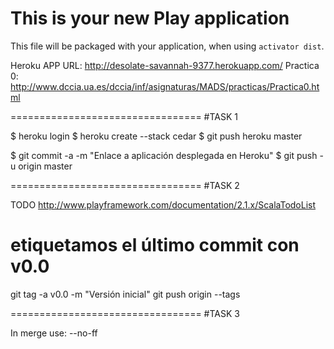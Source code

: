This is your new Play application
=================================

This file will be packaged with your application, when using `activator dist`.

Heroku APP URL: http://desolate-savannah-9377.herokuapp.com/
Practica 0: http://www.dccia.ua.es/dccia/inf/asignaturas/MADS/practicas/Practica0.html

=================================
#TASK 1 

$ heroku login 
$ heroku create --stack cedar 
$ git push heroku master

$ git commit -a -m "Enlace a aplicación desplegada en Heroku"
$ git push -u origin master

=================================
#TASK 2

TODO http://www.playframework.com/documentation/2.1.x/ScalaTodoList

# etiquetamos el último commit con v0.0
git tag -a v0.0 -m "Versión inicial"
git push origin --tags

=================================
#TASK 3

In merge use: --no-ff
